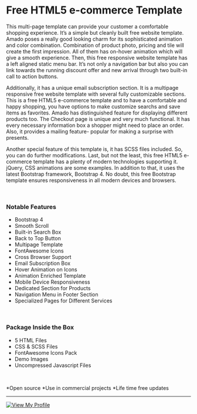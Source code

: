 # Free HTML5 e-commerce Template

This multi-page template can provide your customer a comfortable shopping experience. It’s a simple but cleanly built free website template. Amado poses a really good looking charm for its sophisticated animation and color combination. Combination of product photo, pricing and tile will create the first impression. All of them has on-hover animation which will give a smooth experience. Then, this free responsive website template has a left aligned static menu bar. It’s not only a navigation bar but also you can link towards the running discount offer and new arrival through two built-in call to action buttons.

Additionally, it has a unique email subscription section. It is a multipage responsive free website template with several fully customizable sections. This is a free HTML5 e-commerce template and to have a comfortable and happy shopping, you have options to make customize searchs and save items as favorites. Amado has distinguished feature for displaying different products too. The Checkout page is unique and very much functional. It has every necessary information box a shopper might need to place an order. Also, it provides a mailing feature- popular for making a surprise with presents.

Another special feature of this template is, it has SCSS files included. So, you can do further modifications. Last, but not the least, this free HTML5 e-commerce template has a plenty of modern technologies supporting it. jQuery, CSS animations are some examples. In addition to that, it uses the latest Bootstrap framework, Bootstrap 4. No doubt, this free Bootstrap template ensures responsiveness in all modern devices and browsers.

<p>&nbsp;</p>
<h3>Notable Features</h3>
<ul class="special">
<li>Bootstrap 4</li>
<li>Smooth Scroll</li>
<li>Built-in Search Box</li>
<li>Back to Top Button</li>
<li>Multipage Template</li>
<li>FontAwesome Icons</li>
<li>Cross Browser Support</li>
<li>Email Subscription Box</li>
<li>Hover Animation on Icons</li>
<li>Animation Enriched Template</li>
<li>Mobile Device Responsiveness</li>
<li>Dedicated Section for Products</li>
<li>Navigation Menu in Footer Section</li>
<li>Specialized Pages for Different Services</li>
</ul>
<p>&nbsp;</p>
<h3>Package Inside the Box</h3>
<ul class="special">
<li>5 HTML Files</li>
<li>CSS &amp; SCSS Files</li>
<li>FontAwesome Icons Pack</li>
<li>Demo Images</li>
<li>Uncompressed Javascript Files</li>
</ul>
<p>&nbsp;</p>
 *Open source
 *Use in commercial projects
 *Life time free updates
<hr>
<a href="https://github.com/mscbuild"><img src="https://camo.githubusercontent.com/e9f3798d5901d27fe2097e37c8e91edb808b38b236dbebd836638c12b836ed7b/68747470733a2f2f696d672e736869656c64732e696f2f62616467652f566965772d4d795f50726f66696c652d677265656e3f6c6f676f3d476974487562" alt="View My Profile" data-canonical-src="https://img.shields.io/badge/View-My_Profile-green?logo=GitHub" style="max-width: 100%;"></a>
 
